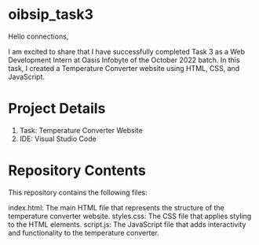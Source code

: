 # oibsip_task3

Hello connections,

I am excited to share that I have successfully completed Task 3 as a Web Development Intern at Oasis Infobyte of the October 2022 batch. In this task, I created a Temperature Converter website using HTML, CSS, and JavaScript.

# Project Details
1. Task: Temperature Converter Website
2. IDE: Visual Studio Code

# Repository Contents
This repository contains the following files:

index.html: The main HTML file that represents the structure of the temperature converter website.
styles.css: The CSS file that applies styling to the HTML elements.
script.js: The JavaScript file that adds interactivity and functionality to the temperature converter.
